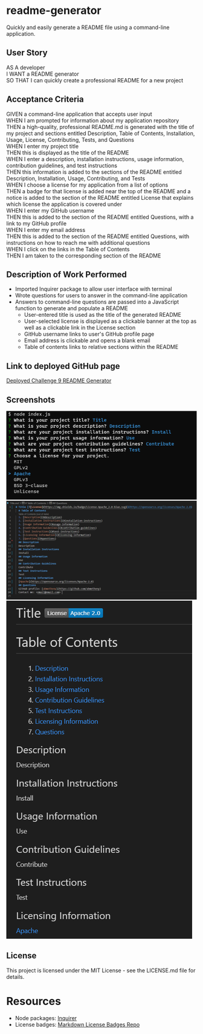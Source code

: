 # readme-generator
Quickly and easily generate a README file using a command-line application.

## User Story
AS A developer  
I WANT a README generator  
SO THAT I can quickly create a professional README for a new project

## Acceptance Criteria
GIVEN a command-line application that accepts user input  
WHEN I am prompted for information about my application repository  
THEN a high-quality, professional README.md is generated with the title of my project and sections entitled Description, Table of Contents, Installation, Usage, License, Contributing, Tests, and Questions  
WHEN I enter my project title  
THEN this is displayed as the title of the README  
WHEN I enter a description, installation instructions, usage information, contribution guidelines, and test instructions  
THEN this information is added to the sections of the README entitled Description, Installation, Usage, Contributing, and Tests  
WHEN I choose a license for my application from a list of options  
THEN a badge for that license is added near the top of the README and a notice is added to the section of the README entitled License that explains which license the application is covered under  
WHEN I enter my GitHub username  
THEN this is added to the section of the README entitled Questions, with a link to my GitHub profile  
WHEN I enter my email address  
THEN this is added to the section of the README entitled Questions, with instructions on how to reach me with additional questions  
WHEN I click on the links in the Table of Contents  
THEN I am taken to the corresponding section of the README

## Description of Work Performed
* Imported Inquirer package to allow user interface with terminal
* Wrote questions for users to answer in the command-line application
* Answers to command-line questions are passed into a JavaScript function to generate and populate a README
  * User-entered title is used as the title of the generated README
  * User-selected license is displayed as a clickable banner at the top as well as a clickable link in the License section
  * GitHub username links to user's GitHub profile page
  * Email address is clickable and opens a blank email
  * Table of contents links to relative sections within the README

## Link to deployed GitHub page
[Deployed Challenge 9 README Generator](https://abmetheny.github.io/readme-generator/)

## Screenshots
<img src="./assets/images/Screenshot1.png">
<img src="./assets/images/Screenshot2.png">
<img src="./assets/images/Screenshot3.png">

## License
This project is licensed under the MIT License - see the LICENSE.md file for details.

# Resources
- Node packages: [Inquirer](https://www.npmjs.com/package/inquirer)
- License badges: [Markdown License Badges Repo](https://gist.github.com/lukas-h/2a5d00690736b4c3a7ba)